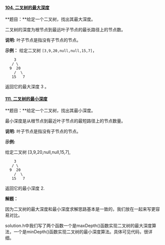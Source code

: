 #### [104. 二叉树的最大深度](https://leetcode-cn.com/problems/maximum-depth-of-binary-tree/)

**题目：**给定一个二叉树，找出其最大深度。

二叉树的深度为根节点到最远叶子节点的最长路径上的节点数。

**说明:** 叶子节点是指没有子节点的节点。

**示例：**
       给定二叉树 `[3,9,20,null,null,15,7]`，

```
    3
   / \
  9  20
    /  \
   15   7
```

返回它的最大深度 3 。

#### [111. 二叉树的最小深度](https://leetcode-cn.com/problems/minimum-depth-of-binary-tree/)

**题目：**给定一个二叉树，找出其最小深度。

最小深度是从根节点到最近叶子节点的最短路径上的节点数量。

**说明:** 叶子节点是指没有子节点的节点。

**示例:**

给定二叉树 [3,9,20,null,null,15,7],

```
    3
   / \
  9  20
    /  \
   15   7
```

返回它的最小深度  2.



**解题：**

因为二叉树的最大深度和最小深度求解思路基本是一致的，我们放在一起来写更容易对比。

solution.h中我们写了两个函数一个是maxDepth()函数实现二叉树的最大深度算法，一个是minDepth()函数实现二叉树的最小深度算法。具体可见代码，很详细。
